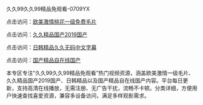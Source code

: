 久久99久久99精品免观看-0709YX

点击访问：<a href="https://heiliaowzu4ur.pages.dev">欧美激情桃花一级免费毛片</a>

点击访问：<a href="https://heiliaozj3tjd.pages.dev">久久精品国产2019国产</a>

点击访问：<a href="https://heiliaoe8ajia.pages.dev">日韩精品久久无码中文字幕</a>

点击访问：<a href="https://heiliaoxqkkct.pages.dev">国产精品自在线国产</a>

本专区专注“久久99久久99精品免观看”热门视频资源，涵盖欧美激情一级毛片、久久精品国产2019国产、日韩精品以及国产精品自在线国产内容。平台每日更新，支持高清在线播放，无需注册、无广告干扰，流畅不卡顿。分类详细，方便用户快速查找喜爱资源，兼容多设备访问，满足多样观影需求。

<span style="display:none;">[Canonical link](https://github.com/mot20250710/so13 ）</span>
